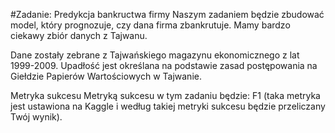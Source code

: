 #Zadanie: Predykcja bankructwa firmy
Naszym zadaniem będzie zbudować model, który prognozuje, czy dana firma zbankrutuje. Mamy bardzo ciekawy zbiór danych z Tajwanu.

Dane zostały zebrane z Таjwańskiego magazynu ekonomicznego z lat 1999-2009. Upadłość jest określana na podstawie zasad postępowania na Giełdzie Papierów Wartościowych w Tajwanie.

Metryka sukcesu
Metryką sukcesu w tym zadaniu będzie: F1 (taka metryka jest ustawiona na Kaggle i według takiej metryki sukcesu będzie przeliczany Twój wynik).
